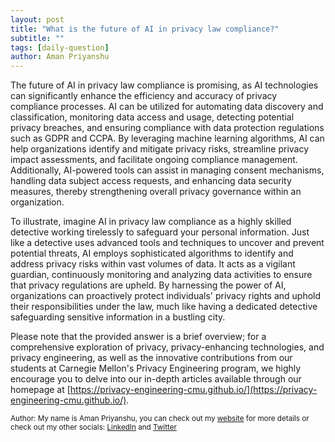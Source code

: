```yaml
---
layout: post
title: "What is the future of AI in privacy law compliance?"
subtitle: ""
tags: [daily-question]
author: Aman Priyanshu
---
```


The future of AI in privacy law compliance is promising, as AI technologies can significantly enhance the efficiency and accuracy of privacy compliance processes. AI can be utilized for automating data discovery and classification, monitoring data access and usage, detecting potential privacy breaches, and ensuring compliance with data protection regulations such as GDPR and CCPA. By leveraging machine learning algorithms, AI can help organizations identify and mitigate privacy risks, streamline privacy impact assessments, and facilitate ongoing compliance management. Additionally, AI-powered tools can assist in managing consent mechanisms, handling data subject access requests, and enhancing data security measures, thereby strengthening overall privacy governance within an organization.

To illustrate, imagine AI in privacy law compliance as a highly skilled detective working tirelessly to safeguard your personal information. Just like a detective uses advanced tools and techniques to uncover and prevent potential threats, AI employs sophisticated algorithms to identify and address privacy risks within vast volumes of data. It acts as a vigilant guardian, continuously monitoring and analyzing data activities to ensure that privacy regulations are upheld. By harnessing the power of AI, organizations can proactively protect individuals' privacy rights and uphold their responsibilities under the law, much like having a dedicated detective safeguarding sensitive information in a bustling city.

Please note that the provided answer is a brief overview; for a comprehensive exploration of privacy, privacy-enhancing technologies, and privacy engineering, as well as the innovative contributions from our students at Carnegie Mellon's Privacy Engineering program, we highly encourage you to delve into our in-depth articles available through our homepage at [https://privacy-engineering-cmu.github.io/](https://privacy-engineering-cmu.github.io/).

<small>Author: My name is Aman Priyanshu, you can check out my [website](https://amanpriyanshu.github.io/) for more details or check out my other socials: [LinkedIn](https://www.linkedin.com/in/aman-priyanshu/) and [Twitter](https://twitter.com/AmanPriyanshu6)</small>
